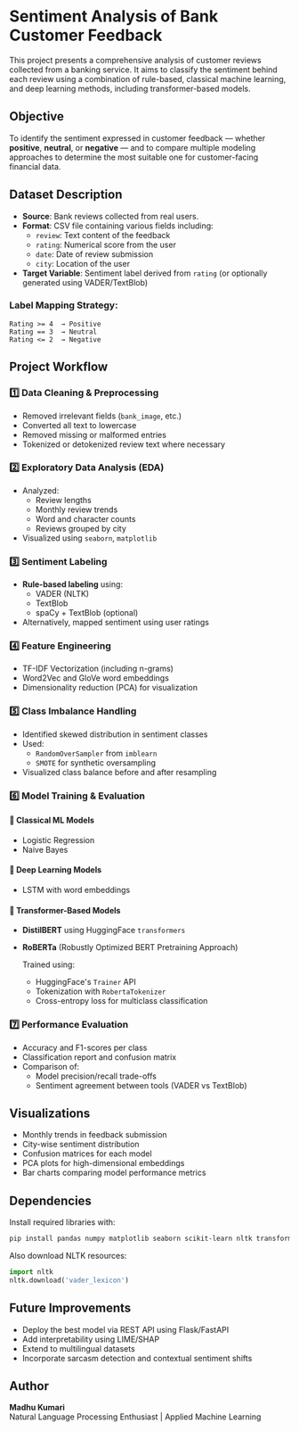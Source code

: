 # Sentiment Analysis of Bank Customer Feedback

This project presents a comprehensive analysis of customer reviews collected from a banking service. It aims to classify the sentiment behind each review using a combination of rule-based, classical machine learning, and deep learning methods, including transformer-based models.



##  Objective

To identify the sentiment expressed in customer feedback — whether **positive**, **neutral**, or **negative** — and to compare multiple modeling approaches to determine the most suitable one for customer-facing financial data.



##  Dataset Description

- **Source**: Bank reviews collected from real users.
- **Format**: CSV file containing various fields including:
  - `review`: Text content of the feedback
  - `rating`: Numerical score from the user
  - `date`: Date of review submission
  - `city`: Location of the user
- **Target Variable**: Sentiment label derived from `rating` (or optionally generated using VADER/TextBlob)

### Label Mapping Strategy:
```
Rating >= 4  → Positive  
Rating == 3  → Neutral  
Rating <= 2  → Negative
```



##  Project Workflow

### 1️⃣ Data Cleaning & Preprocessing
- Removed irrelevant fields (`bank_image`, etc.)
- Converted all text to lowercase
- Removed missing or malformed entries
- Tokenized or detokenized review text where necessary

### 2️⃣ Exploratory Data Analysis (EDA)
- Analyzed:
  - Review lengths
  - Monthly review trends
  - Word and character counts
  - Reviews grouped by city
- Visualized using `seaborn`, `matplotlib`

### 3️⃣ Sentiment Labeling
- **Rule-based labeling** using:
  - VADER (NLTK)
  - TextBlob
  - spaCy + TextBlob (optional)
- Alternatively, mapped sentiment using user ratings

### 4️⃣ Feature Engineering
- TF-IDF Vectorization (including n-grams)
- Word2Vec and GloVe word embeddings
- Dimensionality reduction (PCA) for visualization

### 5️⃣ Class Imbalance Handling
- Identified skewed distribution in sentiment classes
- Used:
  - `RandomOverSampler` from `imblearn`
  - `SMOTE` for synthetic oversampling
- Visualized class balance before and after resampling

### 6️⃣ Model Training & Evaluation

#### 🔹 Classical ML Models
- Logistic Regression
- Naive Bayes

#### 🔹 Deep Learning Models
- LSTM with word embeddings

#### 🔹 Transformer-Based Models
- **DistilBERT** using HuggingFace `transformers`
- **RoBERTa** (Robustly Optimized BERT Pretraining Approach)

  Trained using:
  - HuggingFace's `Trainer` API
  - Tokenization with `RobertaTokenizer`
  - Cross-entropy loss for multiclass classification

### 7️⃣ Performance Evaluation
- Accuracy and F1-scores per class
- Classification report and confusion matrix
- Comparison of:
  - Model precision/recall trade-offs
  - Sentiment agreement between tools (VADER vs TextBlob)



##  Visualizations

- Monthly trends in feedback submission
- City-wise sentiment distribution
- Confusion matrices for each model
- PCA plots for high-dimensional embeddings
- Bar charts comparing model performance metrics



##  Dependencies

Install required libraries with:
```bash
pip install pandas numpy matplotlib seaborn scikit-learn nltk transformers datasets imbalanced-learn
```

Also download NLTK resources:
```python
import nltk
nltk.download('vader_lexicon')
```



##  Future Improvements

- Deploy the best model via REST API using Flask/FastAPI
- Add interpretability using LIME/SHAP
- Extend to multilingual datasets
- Incorporate sarcasm detection and contextual sentiment shifts



##  Author

**Madhu Kumari**  
Natural Language Processing Enthusiast | Applied Machine Learning
